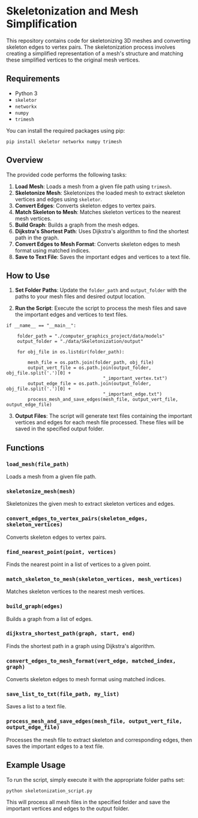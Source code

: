 # Skeletonization and Mesh Simplification

This repository contains code for skeletonizing 3D meshes and converting skeleton edges to vertex pairs. The skeletonization process involves creating a simplified representation of a mesh's structure and matching these simplified vertices to the original mesh vertices.

## Requirements

- Python 3
- `skeletor`
- `networkx`
- `numpy`
- `trimesh`

You can install the required packages using pip:

```
pip install skeletor networkx numpy trimesh
```

## Overview

The provided code performs the following tasks:

1. **Load Mesh**: Loads a mesh from a given file path using `trimesh`.
2. **Skeletonize Mesh**: Skeletonizes the loaded mesh to extract skeleton vertices and edges using `skeletor`.
3. **Convert Edges**: Converts skeleton edges to vertex pairs.
4. **Match Skeleton to Mesh**: Matches skeleton vertices to the nearest mesh vertices.
5. **Build Graph**: Builds a graph from the mesh edges.
6. **Dijkstra's Shortest Path**: Uses Dijkstra's algorithm to find the shortest path in the graph.
7. **Convert Edges to Mesh Format**: Converts skeleton edges to mesh format using matched indices.
8. **Save to Text File**: Saves the important edges and vertices to a text file.

## How to Use

1. **Set Folder Paths**: Update the `folder_path` and `output_folder` with the paths to your mesh files and desired output location.

2. **Run the Script**: Execute the script to process the mesh files and save the important edges and vertices to text files.

```
if __name__ == "__main__":

    folder_path = "./computer_graphics_project/data/models"
    output_folder = "./data/Skeletonization/output"

    for obj_file in os.listdir(folder_path):

        mesh_file = os.path.join(folder_path, obj_file)
        output_vert_file = os.path.join(output_folder, obj_file.split('.')[0] +
                                    "_important_vertex.txt")
        output_edge_file = os.path.join(output_folder, obj_file.split('.')[0] +
                                    "_important_edge.txt")
        process_mesh_and_save_edges(mesh_file, output_vert_file, output_edge_file)
```

3. **Output Files**: The script will generate text files containing the important vertices and edges for each mesh file processed. These files will be saved in the specified output folder.

## Functions

### `load_mesh(file_path)`

Loads a mesh from a given file path.

### `skeletonize_mesh(mesh)`

Skeletonizes the given mesh to extract skeleton vertices and edges.

### `convert_edges_to_vertex_pairs(skeleton_edges, skeleton_vertices)`

Converts skeleton edges to vertex pairs.

### `find_nearest_point(point, vertices)`

Finds the nearest point in a list of vertices to a given point.

### `match_skeleton_to_mesh(skeleton_vertices, mesh_vertices)`

Matches skeleton vertices to the nearest mesh vertices.

### `build_graph(edges)`

Builds a graph from a list of edges.

### `dijkstra_shortest_path(graph, start, end)`

Finds the shortest path in a graph using Dijkstra's algorithm.

### `convert_edges_to_mesh_format(vert_edge, matched_index, graph)`

Converts skeleton edges to mesh format using matched indices.

### `save_list_to_txt(file_path, my_list)`

Saves a list to a text file.

### `process_mesh_and_save_edges(mesh_file, output_vert_file, output_edge_file)`

Processes the mesh file to extract skeleton and corresponding edges, then saves the important edges to a text file.

## Example Usage

To run the script, simply execute it with the appropriate folder paths set:

```
python skeletonization_script.py
```

This will process all mesh files in the specified folder and save the important vertices and edges to the output folder.
